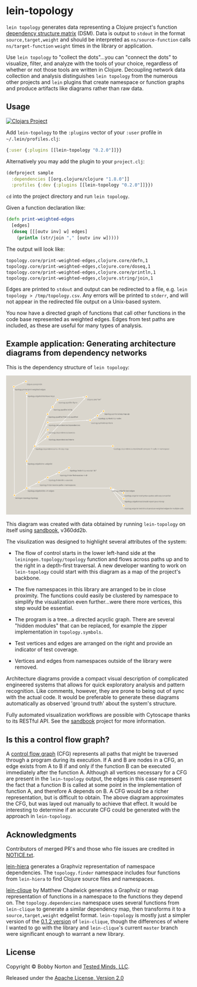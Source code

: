 # lein-topology

`lein topology` generates data representing a Clojure project's function [dependency structure matrix](https://en.wikipedia.org/wiki/Design_structure_matrix) (DSM). Data is output to `stdout` in the format `source,target,weight` and should be interpreted as `ns/source-function` calls `ns/target-function` `weight` times in the library or application.

Use `lein topology` to "collect the dots"...you can "connect the dots" to visualize, filter, and analyze with the tools of your choice, regardless of whether or not those tools are written in Clojure. Decoupling network data collection and analysis distinguishes `lein topology` from the numerous other projects and `lein` plugins that create namespace or function graphs and produce artifacts like diagrams rather than raw data.


## Usage

[![Clojars Project](https://img.shields.io/clojars/v/lein-topology.svg)](https://clojars.org/lein-topology)

Add `lein-topology` to the `:plugins` vector of your `:user` profile in `~/.lein/profiles.clj`:

```clojure
{:user {:plugins [[lein-topology "0.2.0"]]}}
```

Alternatively you may add the plugin to your `project.clj`:

```clojure
(defproject sample
  :dependencies [[org.clojure/clojure "1.8.0"]]
  :profiles {:dev {:plugins [[lein-topology "0.2.0"]]}})
```

`cd` into the project directory and run `lein topology`.

Given a function declaration like:

```clojure
(defn print-weighted-edges
  [edges]
  (doseq [[[outv inv] w] edges]
    (println (str/join "," [outv inv w]))))
```

The output will look like:

    topology.core/print-weighted-edges,clojure.core/defn,1
    topology.core/print-weighted-edges,clojure.core/doseq,1
    topology.core/print-weighted-edges,clojure.core/println,1
    topology.core/print-weighted-edges,clojure.string/join,1

Edges are printed to `stdout` and output can be redirected to a file, e.g. `lein topology > /tmp/topology.csv`. Any errors will be printed to `stderr`, and will not appear in the redirected file output on a Unix-based system.

You now have a directed graph of functions that call other functions in the code base represented as weighted edges. Edges from test paths are included, as these are useful for many types of analysis.


## Example application: Generating architecture diagrams from dependency networks

This is the dependency structure of `lein topology`:

![](./data/lein-topology-28cf190.svg)

This diagram was created with data obtained by running `lein-topology` on itself using [sandbook](https://www.github.com/bobbyno/sandbook), v360dd2b.

The visulization was designed to highlight several attributes of the system:

* The flow of control starts in the lower left-hand side at the `leiningen.topology/topology` function and flows across paths up and to the right in a depth-first traversal. A new developer wanting to work on `lein-topology` could start with this diagram as a map of the project's backbone.

* The five namespaces in this library are arranged to be in close proximity. The functions could easily be clustered by namespace to simplify the visualization even further...were there more vertices, this step would be essential.

* The program is a tree...a directed acyclic graph. There are several "hidden modules" that can be replaced, for example the zipper implementation in `topology.symbols`.

* Test vertices and edges are arranged on the right and provide an indicator of test coverage.

* Vertices and edges from namespaces outside of the library were removed.

Architecture diagrams provide a compact visual description of complicated engineered systems that allows for quick exploratory analysis and pattern recognition. Like comments, however, they are prone to being out of sync with the actual code. It would be preferable to generate these diagrams automatically as observed 'ground truth' about the system's structure.

Fully automated visualization workflows are possible with Cytoscape thanks to its RESTful API. See the [sandbook](https://www.github.com/bobbyno/sandbook) project for more information.

## Is this a control flow graph?

A [control flow graph](https://en.wikipedia.org/wiki/Control_flow_graph) (CFG) represents all paths that might be traversed through a program during its execution. If A and B are nodes in a CFG, an edge exists from A to B if and only if the function B can be executed immediately after the function A. Although all vertices necessary for a CFG are present in the `lein-topology` output, the edges in this case represent the fact that a function B is called at some point in the implementation of function A, and therefore A depends on B. A CFG would be a richer representation, but is difficult to obtain. The above diagram approximates the CFG, but was layed out manually to achieve that effect. It would be interesting to determine if an accurate CFG could be generated with the approach in `lein-topology`.


## Acknowledgments

Contributors of merged PR's and those who file issues are credited in [NOTICE.txt](./NOTICE.txt).

[lein-hiera](https://github.com/greglook/lein-hiera) generates a Graphviz representation of namespace dependencies. The `topology.finder` namespace includes four functions from `lein-hiera` to find Clojure source files and namespaces.

[lein-clique](https://github.com/Hendekagon/lein-clique) by Matthew Chadwick generates a Graphviz or map representation of functions in a namespace to the functions they depend on. The `topology.dependencies` namespace uses several functions from `lein-clique` to generate a similar dependency map, then transforms it to a `source,target,weight` edgelist format. `lein-topology` is mostly just a simpler version of the [0.1.2 version](https://github.com/Hendekagon/lein-clique/blob/a71845a69f8c0ce9724b217e82ae8ce47012fa39/src/clique/core.clj) of `lein-clique`, though the differences of where I wanted to go with the library and `lein-clique`'s current `master` branch were significant enough to warrant a new library.


## License

Copyright © Bobby Norton and [Tested Minds, LLC](http://www.testedminds.com).

Released under the [Apache License, Version 2.0](./LICENSE.txt)
